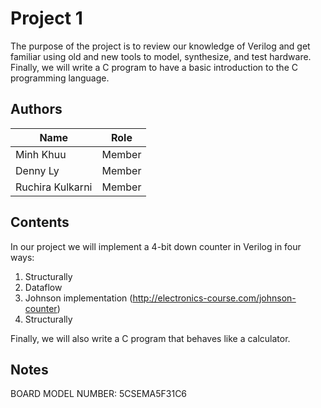 # Project 1
The purpose of the project is to review our knowledge of Verilog and get familiar using
old and new tools to model, synthesize, and test hardware. Finally, we will write a C
program to have a basic introduction to the C programming language.

## Authors

| Name              | Role          |
| -------------     | ------------- |
| Minh Khuu         | Member        |
| Denny Ly          | Member        |
| Ruchira Kulkarni  | Member        |

## Contents
In our project we will implement a 4-bit down counter in Verilog in four ways:

1. Structurally
2. Dataflow
3. Johnson implementation (http://electronics-course.com/johnson-counter)
4. Structurally

Finally, we will also write a C program that behaves like a calculator.

## Notes
BOARD MODEL NUMBER: 5CSEMA5F31C6
